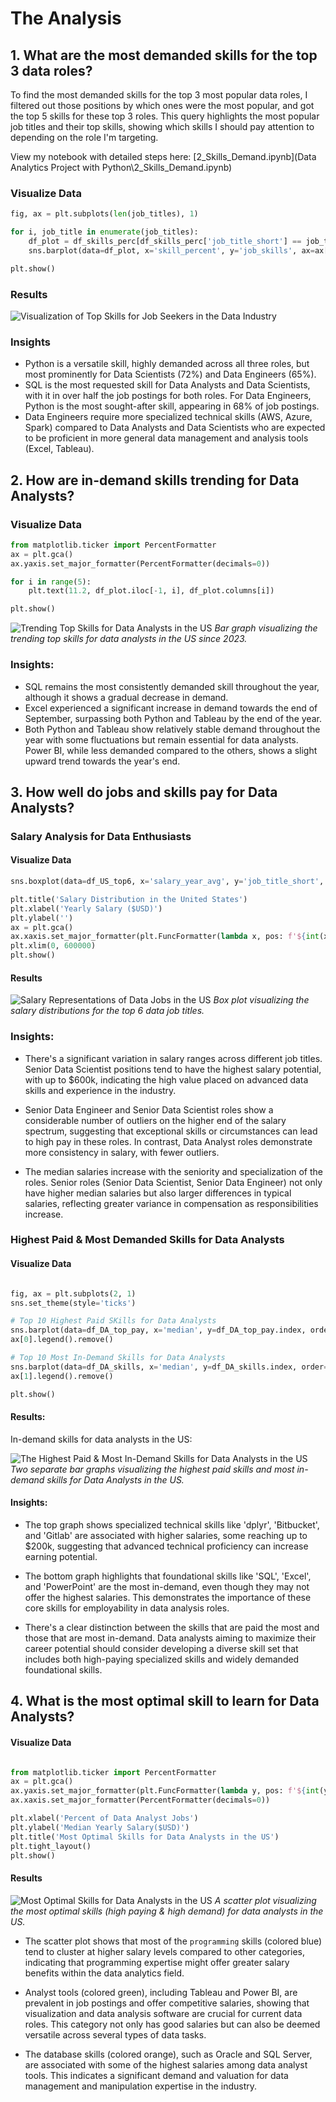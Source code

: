 # The Analysis

## 1. What are the most demanded skills for the top 3 data roles?

To find the most demanded skills for the top 3 most popular data roles, I filtered out those positions by which ones were the most popular, and got the top 5 skills for these top 3 roles. This query highlights the most popular job titles and their top skills, showing which skills I should pay attention to depending on the role I'm targeting.

View my notebook with detailed steps here:
[2_Skills_Demand.ipynb](Data Analytics Project with Python\2_Skills_Demand.ipynb)

### Visualize Data

```python
fig, ax = plt.subplots(len(job_titles), 1)

for i, job_title in enumerate(job_titles):
    df_plot = df_skills_perc[df_skills_perc['job_title_short'] == job_title].head(5)
    sns.barplot(data=df_plot, x='skill_percent', y='job_skills', ax=ax[i], hue='skill_count', palette='dark:b_r')

plt.show()

```
### Results

![Visualization of Top Skills for Job Seekers in the Data Industry](Data%20Analytics%20Project%20with%20Python/images/skill_demand_all_data_roles.png)

### Insights

- Python is a versatile skill, highly demanded across all three roles, but most prominently for Data Scientists (72%) and Data Engineers (65%).
- SQL is the most requested skill for Data Analysts and Data Scientists, with it in over half the job postings for both roles. For Data Engineers, Python is the most sought-after skill, appearing in 68% of job postings.
- Data Engineers require more specialized technical skills (AWS, Azure, Spark) compared to Data Analysts and Data Scientists who are expected to be proficient in more general data management and analysis tools (Excel, Tableau).



## 2. How are in-demand skills trending for Data Analysts?

### Visualize Data

```python
from matplotlib.ticker import PercentFormatter
ax = plt.gca()
ax.yaxis.set_major_formatter(PercentFormatter(decimals=0))

for i in range(5):
    plt.text(11.2, df_plot.iloc[-1, i], df_plot.columns[i])

plt.show()
```
![Trending Top Skills for Data Analysts in the US](Data%20Analytics%20Project%20with%20Python\images\skill_trend_DA.png)
*Bar graph visualizing the trending top skills for data analysts in the US since 2023.*

### Insights:

- SQL remains the most consistently demanded skill throughout the year, although it shows a gradual decrease in demand.
- Excel experienced a significant increase in demand towards the end of September, surpassing both Python and Tableau by the end of the year.
- Both Python and Tableau show relatively stable demand throughout the year with some fluctuations but remain essential for data analysts. Power BI, while less demanded compared to the others, shows a slight upward trend towards the year's end.



## 3. How well do jobs and skills pay for Data Analysts?


### Salary Analysis for Data Enthusiasts

#### Visualize Data

```python
sns.boxplot(data=df_US_top6, x='salary_year_avg', y='job_title_short', order=job_order)

plt.title('Salary Distribution in the United States')
plt.xlabel('Yearly Salary ($USD)')
plt.ylabel('')
ax = plt.gca()
ax.xaxis.set_major_formatter(plt.FuncFormatter(lambda x, pos: f'${int(x/1000)}K'))
plt.xlim(0, 600000)
plt.show()
```

#### Results

![Salary Representations of Data Jobs in the US](Data%20Analytics%20Project%20with%20Python\images\salary_boxplot.png)
*Box plot visualizing the salary distributions for the top 6 data job titles.*

### Insights:

- There's a significant variation in salary ranges across different job titles. Senior Data Scientist positions tend to have the highest salary potential, with up to $600k, indicating the high value placed on advanced data skills and experience in the industry.

- Senior Data Engineer and Senior Data Scientist roles show a considerable number of outliers on the higher end of the salary spectrum, suggesting that exceptional skills or circumstances can lead to high pay in these roles. In contrast, Data Analyst roles demonstrate more consistency in salary, with fewer outliers.

- The median salaries increase with the seniority and specialization of the roles. Senior roles (Senior Data Scientist, Senior Data Engineer) not only have higher median salaries but also larger differences in typical salaries, reflecting greater variance in compensation as responsibilities increase.

### Highest Paid & Most Demanded Skills for Data Analysts

#### Visualize Data

```python

fig, ax = plt.subplots(2, 1)
sns.set_theme(style='ticks')

# Top 10 Highest Paid SKills for Data Analysts
sns.barplot(data=df_DA_top_pay, x='median', y=df_DA_top_pay.index, order=df_DA_top_pay.index, ax=ax[0], hue='median', palette='dark:b_r')
ax[0].legend().remove()

# Top 10 Most In-Demand Skills for Data Analysts
sns.barplot(data=df_DA_skills, x='median', y=df_DA_skills.index, order=df_DA_skills.sort_values(by='median', ascending=False).index, ax=ax[1], hue='median', palette='light:b')
ax[1].legend().remove()

plt.show()
```
#### Results:

In-demand skills for data analysts in the US:

![The Highest Paid & Most In-Demand Skills for Data Analysts in the US](Data%20Analytics%20Project%20with%20Python\images\highest_paid_and_most_in-demand_skills_for_Data_Analysts_US.png)
*Two separate bar graphs visualizing the highest paid skills and most in-demand skills for Data Analysts in the US.*

#### Insights:

- The top graph shows specialized technical skills like 'dplyr', 'Bitbucket', and 'Gitlab' are associated with higher salaries, some reaching up to $200k, suggesting that advanced technical proficiency can increase earning potential.

- The bottom graph highlights that foundational skills like 'SQL', 'Excel', and 'PowerPoint' are the most in-demand, even though they may not offer the highest salaries. This demonstrates the importance of these core skills for employability in data analysis roles.

- There's a clear distinction between the skills that are paid the most and those that are most in-demand. Data analysts aiming to maximize their career potential should consider developing a diverse skill set that includes both high-paying specialized skills and widely demanded foundational skills.

## 4. What is the most optimal skill to learn for Data Analysts?

#### Visualize Data

```python

from matplotlib.ticker import PercentFormatter
ax = plt.gca()
ax.yaxis.set_major_formatter(plt.FuncFormatter(lambda y, pos: f'${int(y/1000)}K'))
ax.xaxis.set_major_formatter(PercentFormatter(decimals=0))

plt.xlabel('Percent of Data Analyst Jobs')
plt.ylabel('Median Yearly Salary($USD)')
plt.title('Most Optimal Skills for Data Analysts in the US')
plt.tight_layout()
plt.show()

```
#### Results

![Most Optimal Skills for Data Analysts in the US](Data%20Analytics%20Project%20with%20Python\images\most_optimal_skill_for_data_analysts_with_coloring_for_technology.png)
*A scatter plot visualizing the most optimal skills (high paying & high demand) for data analysts in the US.*

- The scatter plot shows that most of the `programming` skills (colored blue) tend to cluster at higher salary levels compared to other categories, indicating that programming expertise might offer greater salary benefits within the data analytics field.

- Analyst tools (colored green), including Tableau and Power BI, are prevalent in job postings and offer competitive salaries, showing that visualization and data analysis software are crucial for current data roles. This category not only has good salaries but can also be deemed versatile across several types of data tasks.

- The database skills (colored orange), such as Oracle and SQL Server, are associated with some of the highest salaries among data analyst tools. This indicates a significant demand and valuation for data management and manipulation expertise in the industry.
